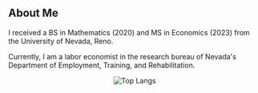 <p align="center">
  <h2>About Me</h2>
</p>
I received a BS in Mathematics (2020) and MS in Economics (2023) from the University of Nevada, Reno. 


Currently, I am a labor economist in the research bureau of Nevada's Department of Employment, Training, and Rehabilitation.

<p align="center">
  <img src="https://github-readme-stats.vercel.app/api/top-langs/?username=BenJAlbrecht&layout=compact" alt="Top Langs">
</p>
